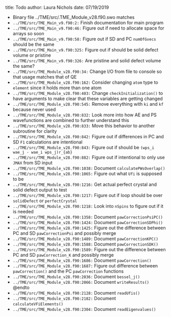 title: Todo
author: Laura Nichols
date: 07/19/2019

* Binary file ../TME/src/.TME_Module_v28.f90.swo matches
* `../TME/src/TME_Main_v9.f90:2:` Finish documentation for main program
* `../TME/src/TME_Main_v9.f90:46:` Figure out if need to allocate space for arrays so soon
* `../TME/src/TME_Main_v9.f90:58:` Figure out if SD and PC `numOfGvecs` should be the same
* `../TME/src/TME_Main_v9.f90:325:` Figure out if should be solid defect volume or pristine
* `../TME/src/TME_Main_v9.f90:326:` Are pristine and solid defect volume the same?
* `../TME/src/TME_Module_v28.f90:34:` Change I/O from file to console so that usage matches that of QE
* `../TME/src/TME_Module_v28.f90:162:` Consider changing `atom` type to `element` since it holds more than one atom
* `../TME/src/TME_Module_v28.f90:403:` Change `checkInitialization()` to have arguments to make clear that these variables are getting changed
* `../TME/src/TME_Module_v28.f90:545:` Remove everything with `ki` and `kf` because never used
* `../TME/src/TME_Module_v28.f90:832:` Look more into how AE and PS wavefunctions are combined to further understand this
* `../TME/src/TME_Module_v28.f90:833:` Move this behavior to another subroutine for clarity
* `../TME/src/TME_Module_v28.f90:842:` Figure out if differences in PC and SD `F1` calculations are intentional
* `../TME/src/TME_Module_v28.f90:843:` Figure out if should be `(wps_i wae_j - wae_i wps_j)r_{ab}`
* `../TME/src/TME_Module_v28.f90:882:` Figure out if intentional to only use `JMAX` from SD input
* `../TME/src/TME_Module_v28.f90:1038:` Document `calculatePWsOverlap()`
* `../TME/src/TME_Module_v28.f90:1065:` Figure out what `Ufi` is supposed to be
* `../TME/src/TME_Module_v28.f90:1216:` Get actual perfect crystal and solid defect output to test
* `../TME/src/TME_Module_v28.f90:1217:` Figure out if loop should be over `solidDefect` or `perfectCrystal`
* `../TME/src/TME_Module_v28.f90:1218:` Look into `nSpins` to figure out if it is needed
* `../TME/src/TME_Module_v28.f90:1358:` Document `pawCorrectionPsiPC()`
* `../TME/src/TME_Module_v28.f90:1424:` Document `pawCorrectionSDPhi()`
* `../TME/src/TME_Module_v28.f90:1425:` Figure out the difference between PC and SD `pawCorrectionPsi` and possibly merge
* `../TME/src/TME_Module_v28.f90:1489:` Document `pawCorrectionKPC()`
* `../TME/src/TME_Module_v28.f90:1588:` Document `pawCorrectionSDK()`
* `../TME/src/TME_Module_v28.f90:1589:` Figure out the difference between PC and SD `pawCorrection_K` and possibly merge
* `../TME/src/TME_Module_v28.f90:1686:` Document `pawCorrection()`
* `../TME/src/TME_Module_v28.f90:1687:` Figure out difference between `pawCorrection()` and the PC `pawCorrection` functions
* `../TME/src/TME_Module_v28.f90:2036:` Document `bessel_j()`
* `../TME/src/TME_Module_v28.f90:2066:` Document `writeResults()` @endto
* `../TME/src/TME_Module_v28.f90:2128:` Document `readUfis()`
* `../TME/src/TME_Module_v28.f90:2182:` Document `calculateVFiElements()`
* `../TME/src/TME_Module_v28.f90:2304:` Document `readEigenvalues()`

